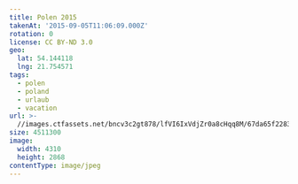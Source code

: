 ```yaml
---
title: Polen 2015
takenAt: '2015-09-05T11:06:09.000Z'
rotation: 0
license: CC BY-ND 3.0
geo:
  lat: 54.144118
  lng: 21.754571
tags:
  - polen
  - poland
  - urlaub
  - vacation
url: >-
  //images.ctfassets.net/bncv3c2gt878/lfVI6IxVdjZr0a8cHqq8M/67da65f2283ed31d590b655a6bfa5fb1/polen-2015_25957505265_o
size: 4511300
image:
  width: 4310
  height: 2868
contentType: image/jpeg
---
```


